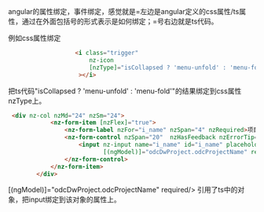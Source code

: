 angular的属性绑定，事件绑定，感觉就是=左边是angular定义的css属性/ts属性，通过在外面包括号的形式表示是如何绑定；=号右边就是ts代码。

例如css属性绑定

```html
                   <i class="trigger"
                       nz-icon
                       [nzType]="isCollapsed ? 'menu-unfold' : 'menu-fold'"
                    ></i>
```

把ts代码"isCollapsed ? 'menu-unfold' : 'menu-fold'"的结果绑定到css属性nzType上。

```html
 <div nz-col nzMd="24" nzSm="24">
            <nz-form-item [nzFlex]="true">
                <nz-form-label nzFor="i_name" nzSpan="4" nzRequired>项目名称</nz-form-label>
                <nz-form-control nzSpan="20"  nzHasFeedback nzErrorTip="请输入项目名称!">
                    <input nz-input name="i_name" id="i_name" placeholder="项目名称"
                           [(ngModel)]="odcDwProject.odcProjectName" required/>
                </nz-form-control>
            </nz-form-item>
        </div>
```

 [(ngModel)]="odcDwProject.odcProjectName" required/> 引用了ts中的对象，把input绑定到该对象的属性上。